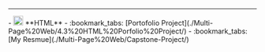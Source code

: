 <!-- # Table of Project -->
<hr />
- <img src="https://upload.wikimedia.org/wikipedia/commons/6/61/HTML5_logo_and_wordmark.svg" width="20"> **HTML**
  - :bookmark_tabs: [Portofolio Project](./Multi-Page%20Web/4.3%20HTML%20Porfolio%20Project/)
  - :bookmark_tabs: [My Resmue](./Multi-Page%20Web/Capstone-Project/)
